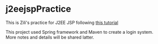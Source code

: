 # j2eejspPractice
This is Zili's practice for J2EE JSP following [this tutorial](https://www.youtube.com/watch?v=R0dogNWjqw8&list=PLHqN89yRGMyAcwWcSWk59_S_-BQVn3Rrb)

This project used Spring framework and Maven to create a login system.
More notes and details will be shared latter.
